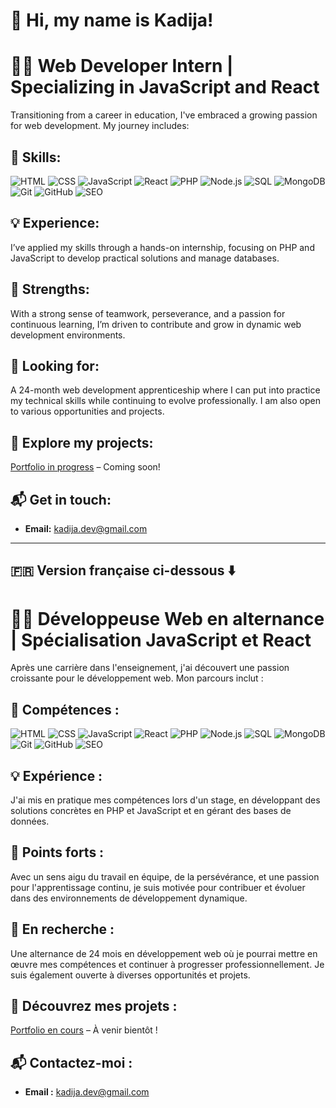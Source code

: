<p align="center">
  <h1>👋 Hi, my name is Kadija!</h1>
</p>

# 👩‍💻 Web Developer Intern | Specializing in JavaScript and React

Transitioning from a career in education, I've embraced a growing passion for web development. My journey includes:

## 🔧 Skills:
![HTML](https://img.shields.io/badge/-HTML-000000?style=flat&logo=html5&logoColor=E34F26)
![CSS](https://img.shields.io/badge/-CSS-000000?style=flat&logo=css3&logoColor=1572B6)
![JavaScript](https://img.shields.io/badge/-JavaScript-000000?style=flat&logo=javascript&logoColor=F7DF1E)
![React](https://img.shields.io/badge/-React-000000?style=flat&logo=react&logoColor=61DAFB)
![PHP](https://img.shields.io/badge/-PHP-000000?style=flat&logo=php&logoColor=777BB4)
![Node.js](https://img.shields.io/badge/-Node.js-000000?style=flat&logo=node.js&logoColor=8CC84B)
![SQL](https://img.shields.io/badge/-SQL-000000?style=flat&logo=mysql&logoColor=4479A1)
![MongoDB](https://img.shields.io/badge/-MongoDB-000000?style=flat&logo=mongodb&logoColor=47A248)
![Git](https://img.shields.io/badge/-Git-000000?style=flat&logo=git&logoColor=F05032)
![GitHub](https://img.shields.io/badge/-GitHub-000000?style=flat&logo=github&logoColor=white)
![SEO](https://img.shields.io/badge/-SEO-000000?style=flat&logo=google&logoColor=4285F4) 

## 💡 Experience:
I’ve applied my skills through a hands-on internship, focusing on PHP and JavaScript to develop practical solutions and manage databases.

## 🌟 Strengths:
With a strong sense of teamwork, perseverance, and a passion for continuous learning, I’m driven to contribute and grow in dynamic web development environments.

## 🎯 Looking for:
A 24-month web development apprenticeship where I can put into practice my technical skills while continuing to evolve professionally. I am also open to various opportunities and projects.

## 🔗 Explore my projects:
[Portfolio in progress](#) – Coming soon!

## 📬 Get in touch:
- **Email:** kadija.dev@gmail.com  

---

## 🇫🇷 Version française ci-dessous ⬇️

# 👩‍💻 Développeuse Web en alternance | Spécialisation JavaScript et React 

Après une carrière dans l'enseignement, j'ai découvert une passion croissante pour le développement web. Mon parcours inclut :

## 🔧 Compétences :
![HTML](https://img.shields.io/badge/-HTML-000000?style=flat&logo=html5&logoColor=E34F26)
![CSS](https://img.shields.io/badge/-CSS-000000?style=flat&logo=css3&logoColor=1572B6)
![JavaScript](https://img.shields.io/badge/-JavaScript-000000?style=flat&logo=javascript&logoColor=F7DF1E)
![React](https://img.shields.io/badge/-React-000000?style=flat&logo=react&logoColor=61DAFB)
![PHP](https://img.shields.io/badge/-PHP-000000?style=flat&logo=php&logoColor=777BB4)
![Node.js](https://img.shields.io/badge/-Node.js-000000?style=flat&logo=node.js&logoColor=8CC84B)
![SQL](https://img.shields.io/badge/-SQL-000000?style=flat&logo=mysql&logoColor=4479A1)
![MongoDB](https://img.shields.io/badge/-MongoDB-000000?style=flat&logo=mongodb&logoColor=47A248)
![Git](https://img.shields.io/badge/-Git-000000?style=flat&logo=git&logoColor=F05032)
![GitHub](https://img.shields.io/badge/-GitHub-000000?style=flat&logo=github&logoColor=white)
![SEO](https://img.shields.io/badge/-SEO-000000?style=flat&logo=google&logoColor=4285F4)

## 💡 Expérience :
J'ai mis en pratique mes compétences lors d'un stage, en développant des solutions concrètes en PHP et JavaScript et en gérant des bases de données.

## 🌟 Points forts :
Avec un sens aigu du travail en équipe, de la persévérance, et une passion pour l'apprentissage continu, je suis motivée pour contribuer et évoluer dans des environnements de développement dynamique.

## 🎯 En recherche :
Une alternance de 24 mois en développement web où je pourrai mettre en œuvre mes compétences et continuer à progresser professionnellement. Je suis également ouverte à diverses opportunités et projets.

## 🔗 Découvrez mes projets :
[Portfolio en cours](#) – À venir bientôt !

## 📬 Contactez-moi :
- **Email :** kadija.dev@gmail.com  